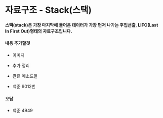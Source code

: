 # 자료구조 - Stack(스택) 

#### 스택(stack)은 가장 마지막에 들어온 데이터가 가장 먼저 나가는 후입선출, LIFO(Last In First Out)형태의 자료구조입니다.


#### 내용 추가할것

  - 이미지
  - 추가 정리
  - 관련 메소드들
  
  - 백준 9012번 

#### 오답

 - 백준 4949
